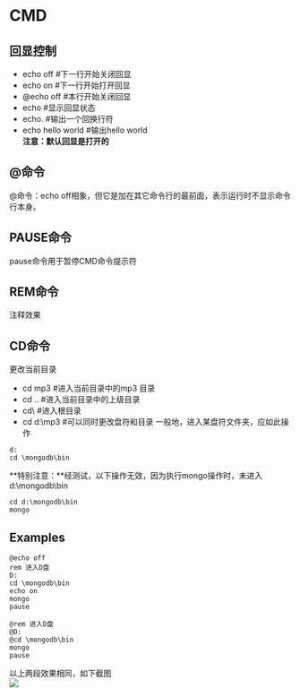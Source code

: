# CMD
## 回显控制
- echo off #下一行开始关闭回显</br>
- echo on #下一行开始打开回显</br>
- @echo off #本行开始关闭回显</br>
- echo #显示回显状态</br>
- echo. #输出一个回换行符</br>
- echo hello world #输出hello world</br>
**注意：默认回显是打开的**
## @命令
@命令：echo off相象，但它是加在其它命令行的最前面，表示运行时不显示命令行本身。
## PAUSE命令
pause命令用于暂停CMD命令提示符
## REM命令
注释效果
## CD命令
更改当前目录</br>
- cd mp3 #进入当前目录中的mp3 目录
- cd ..  #进入当前目录中的上级目录
- cd\    #进入根目录
- cd d:\mp3 #可以同时更改盘符和目录
一般地，进入某盘符文件夹，应如此操作
```
d:
cd \mongodb\bin
```
**特别注意：**经测试，以下操作无效，因为执行mongo操作时，未进入d:\mongodb\bin
```
cd d:\mongodb\bin
mongo
```
## Examples
>
```
@echo off
rem 进入D盘
D:
cd \mongodb\bin
echo on
mongo
pause
```
```
@rem 进入D盘
@D:
@cd \mongodb\bin
mongo
pause
```
以上两段效果相同，如下截图</br>
![](https://ip.freep.cn/593463/%E6%96%B0%E5%BB%BA%E6%96%87%E4%BB%B6%E5%A4%B9/%E7%A8%8B%E5%BA%8F%E5%9B%BE%E7%89%87/cmd1.PNG)
